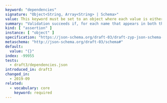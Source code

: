 ```yaml
---
keyword: "dependencies"
signature: "Object<String, Array<String> | Schema>"
value: This keyword must be set to an object where each value is either an array of unique strings or a valid JSON Schema
summary: "Validation succeeds if, for each name that appears in both the instance and as a name within this keyword's value, either every item in the corresponding array is also the name of a property in the instance or the corresponding subschema successfully evaluates against the instance."
kind: [ "assertion" ]
instance: [ "object" ]
specification: "https://json-schema.org/draft-03/draft-zyp-json-schema-03.pdf#5.8"
metaschema: "http://json-schema.org/draft-03/schema#"
default:
  value: "{}"
index: -99955
tests:
  - draft3/dependencies.json
introduced_in: draft3
changed_in:
  - 2019-09
related:
  - vocabulary: core
    keyword: required
---
```

